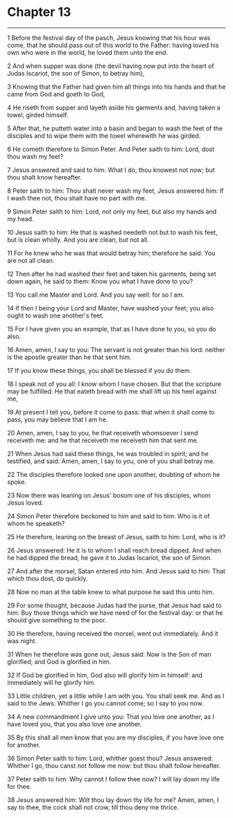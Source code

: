 # Chapter 13

***

1 Before the festival day of the pasch, Jesus knowing that his hour was come, that he should pass out of this world to the Father: having loved his own who were in the world, he loved them unto the end.

2 And when supper was done (the devil having now put into the heart of Judas Iscariot, the son of Simon, to betray him),

3 Knowing that the Father had given him all things into his hands and that he came from God and goeth to God,

4 He riseth from supper and layeth aside his garments and, having taken a towel, girded himself.

5 After that, he putteth water into a basin and began to wash the feet of the disciples and to wipe them with the towel wherewith he was girded.

6 He cometh therefore to Simon Peter. And Peter saith to him: Lord, dost thou wash my feet?

7 Jesus answered and said to him: What I do, thou knowest not now; but thou shalt know hereafter.

8 Peter saith to him: Thou shalt never wash my feet, Jesus answered him: If I wash thee not, thou shalt have no part with me.

9 Simon Peter saith to him: Lord, not only my feet, but also my hands and my head.

10 Jesus saith to him: He that is washed needeth not but to wash his feet, but is clean wholly. And you are clean, but not all.

11 For he knew who he was that would betray him; therefore he said: You are not all clean.

12 Then after he had washed their feet and taken his garments, being set down again, he said to them: Know you what I have done to you?

13 You call me Master and Lord. And you say well: for so I am.

14 If then I being your Lord and Master, have washed your feet; you also ought to wash one another's feet.

15 For I have given you an example, that as I have done to you, so you do also.

16 Amen, amen, I say to you: The servant is not greater than his lord: neither is the apostle greater than he that sent him.

17 If you know these things, you shall be blessed if you do them.

18 I speak not of you all: I know whom I have chosen. But that the scripture may be fulfilled: He that eateth bread with me shall lift up his heel against me,

19 At present I tell you, before it come to pass: that when it shall come to pass, you may believe that I am he.

20 Amen, amen, I say to you, he that receiveth whomsoever I send receiveth me: and he that receiveth me receiveth him that sent me.

21 When Jesus had said these things, he was troubled in spirit; and he testified, and said: Amen, amen, I say to you, one of you shall betray me.

22 The disciples therefore looked one upon another, doubting of whom he spoke.

23 Now there was leaning on Jesus' bosom one of his disciples, whom Jesus loved.

24 Simon Peter therefore beckoned to him and said to him: Who is it of whom he speaketh?

25 He therefore, leaning on the breast of Jesus, saith to him: Lord, who is it?

26 Jesus answered: He it is to whom I shall reach bread dipped. And when he had dipped the bread, he gave it to Judas Iscariot, the son of Simon.

27 And after the morsel, Satan entered into him. And Jesus said to him: That which thou dost, do quickly.

28 Now no man at the table knew to what purpose he said this unto him.

29 For some thought, because Judas had the purse, that Jesus had said to him: Buy those things which we have need of for the festival day: or that he should give something to the poor.

30 He therefore, having received the morsel, went out immediately. And it was night.

31 When he therefore was gone out, Jesus said: Now is the Son of man glorified; and God is glorified in him.

32 If God be glorified in him, God also will glorify him in himself: and immediately will he glorify him.

33 Little children, yet a little while I am with you. You shall seek me. And as I said to the Jews: Whither I go you cannot come; so I say to you now.

34 A new commandment I give unto you: That you love one another, as I have loved you, that you also love one another.

35 By this shall all men know that you are my disciples, if you have love one for another.

36 Simon Peter saith to him: Lord, whither goest thou? Jesus answered: Whither I go, thou canst not follow me now: but thou shalt follow hereafter.

37 Peter saith to him: Why cannot I follow thee now? I will lay down my life for thee.

38 Jesus answered him: Wilt thou lay down thy life for me? Amen, amen, I say to thee, the cock shall not crow, till thou deny me thrice.

